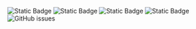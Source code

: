![Static Badge](https://img.shields.io/badge/blacklists-61-000000) ![Static Badge](https://img.shields.io/badge/blacklisted-2954491-cc0000) ![Static Badge](https://img.shields.io/badge/whitelisted-2250-00CC00) ![Static Badge](https://img.shields.io/badge/streaming_blacklist-28107-000000) ![GitHub issues](https://img.shields.io/github/issues/fabriziosalmi/blacklists)
